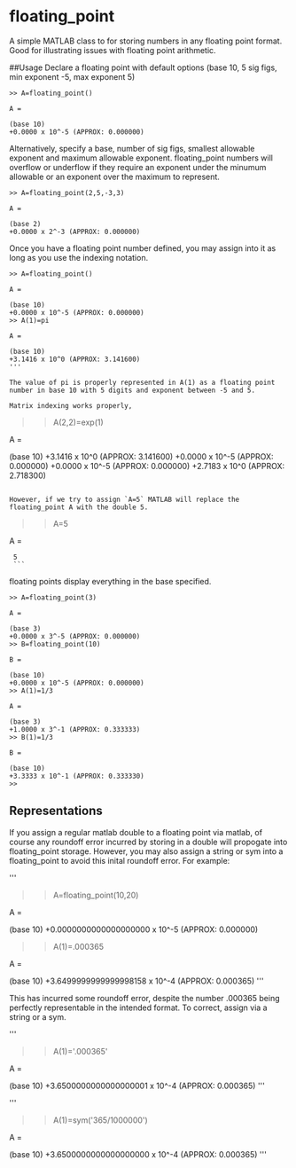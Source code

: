 # floating_point
A simple MATLAB class to for storing numbers in any floating point format.  Good for illustrating issues with floating point arithmetic.

##Usage
Declare a floating point with default options (base 10, 5 sig figs, min exponent -5, max exponent 5)
```
>> A=floating_point()

A = 

(base 10)
+0.0000 x 10^-5 (APPROX: 0.000000)
```
Alternatively, specify a base, number of sig figs, smallest allowable exponent and maximum allowable exponent.  floating_point numbers will overflow or underflow if they require an exponent under the minumum allowable or an exponent over the maximum to represent.

```
>> A=floating_point(2,5,-3,3)

A = 

(base 2)
+0.0000 x 2^-3 (APPROX: 0.000000)
```

Once you have a floating point number defined, you may assign into it as long as you use the indexing notation.

```
>> A=floating_point()

A = 

(base 10)
+0.0000 x 10^-5 (APPROX: 0.000000) 
>> A(1)=pi

A = 

(base 10)
+3.1416 x 10^0 (APPROX: 3.141600)
'''

The value of pi is properly represented in A(1) as a floating point number in base 10 with 5 digits and exponent between -5 and 5.

Matrix indexing works properly,

```
>> A(2,2)=exp(1)

A = 

(base 10)
+3.1416 x 10^0 (APPROX: 3.141600) +0.0000 x 10^-5 (APPROX: 0.000000) 
+0.0000 x 10^-5 (APPROX: 0.000000) +2.7183 x 10^0 (APPROX: 2.718300) 
>>
```

However, if we try to assign `A=5` MATLAB will replace the floating_point A with the double 5.

```
>> A=5

A =

     5
     ```

floating points display everything in the base specified.

```
>> A=floating_point(3)

A = 

(base 3)
+0.0000 x 3^-5 (APPROX: 0.000000) 
>> B=floating_point(10)

B = 

(base 10)
+0.0000 x 10^-5 (APPROX: 0.000000) 
>> A(1)=1/3

A = 

(base 3)
+1.0000 x 3^-1 (APPROX: 0.333333) 
>> B(1)=1/3

B = 

(base 10)
+3.3333 x 10^-1 (APPROX: 0.333330) 
>>
```

## Representations
If you assign a regular matlab double to a floating point via matlab, of course any roundoff error incurred by storing in a double will propogate into floating_point storage.  However, you may also assign a string or sym into a floating_point to avoid this inital roundoff error.  For example:

'''
>> A=floating_point(10,20)

A = 

(base 10)
+0.0000000000000000000 x 10^-5 (APPROX: 0.000000) 
>> A(1)=.000365

A = 

(base 10)
+3.6499999999999998158 x 10^-4 (APPROX: 0.000365)
'''

This has incurred some roundoff error, despite the number .000365 being perfectly representable in the intended format.  To correct,
assign via a string or a sym.

'''
>> A(1)='.000365'

A = 

(base 10)
+3.6500000000000000001 x 10^-4 (APPROX: 0.000365)
'''

'''
>> A(1)=sym('365/1000000')

A = 

(base 10)
+3.6500000000000000000 x 10^-4 (APPROX: 0.000365)
'''


